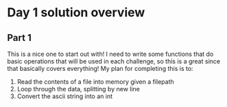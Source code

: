 # Day 1 solution overview
## Part 1
This is a nice one to start out with! I need to write some functions that do basic operations that will be used in each challenge, so this is a great since that basically covers everything!
My plan for completing this is to:
1. Read the contents of a file into memory given a filepath
2. Loop through the data, splitting by new line
3. Convert the ascii string into an int
